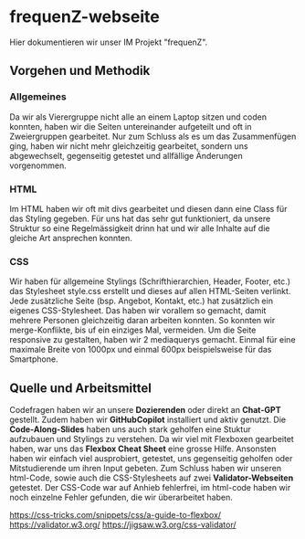 # frequenZ-webseite

Hier dokumentieren wir unser IM Projekt "frequenZ".

## Vorgehen und Methodik
### Allgemeines
Da wir als Vierergruppe nicht alle an einem Laptop sitzen und coden konnten, haben wir die Seiten untereinander aufgeteilt und oft in Zweiergruppen gearbeitet. Nur zum Schluss als es um das Zusammenfügen ging, haben wir nicht mehr gleichzeitig gearbeitet, sondern uns abgewechselt, gegenseitig getestet und allfällige Änderungen vorgenommen.

### HTML
Im HTML haben wir oft mit divs gearbeitet und diesen dann eine Class für das Styling gegeben. Für uns hat das sehr gut funktioniert, da unsere Struktur so eine Regelmässigkeit drinn hat und wir alle Inhalte auf die gleiche Art ansprechen konnten.

### CSS
Wir haben für allgemeine Stylings (Schrifthierarchien, Header, Footer, etc.) das Stylesheet style.css erstellt und dieses auf allen HTML-Seiten verlinkt. Jede zusätzliche Seite (bsp. Angebot, Kontakt, etc.) hat zusätzlich ein eigenes CSS-Stylesheet. Das haben wir vorallem so gemacht, damit mehrere Personen gleichzeitig daran arbeiten konnten. So konnten wir merge-Konflikte, bis uf ein einziges Mal, vermeiden.
Um die Seite responsive zu gestalten, haben wir 2 mediaquerys gemacht. Einmal für eine maximale Breite von 1000px und einmal 600px beispielsweise für das Smartphone.


## Quelle und Arbeitsmittel
Codefragen haben wir an unsere **Dozierenden** oder direkt an **Chat-GPT** gestellt. Zudem haben wir **GitHubCopilot** installiert und aktiv genutzt. Die **Code-Along-Slides** haben uns auch stark geholfen eine Stuktur aufzubauen und Stylings zu verstehen. Da wir viel mit Flexboxen gearbeitet haben, war uns das **Flexbox Cheat Sheet** eine grosse Hilfe. Ansonsten haben wir einfach viel ausprobiert, getestet, uns gegenseitig geholfen oder Mitstudierende um ihren Input gebeten. Zum Schluss haben wir unseren html-Code, sowie auch die CSS-Stylesheets auf zwei **Validator-Webseiten** getestet. Der CSS-Code war auf Anhieb fehlerfrei, im html-code haben wir noch einzelne Fehler gefunden, die wir überarbeitet haben.

https://css-tricks.com/snippets/css/a-guide-to-flexbox/
https://validator.w3.org/
https://jigsaw.w3.org/css-validator/
